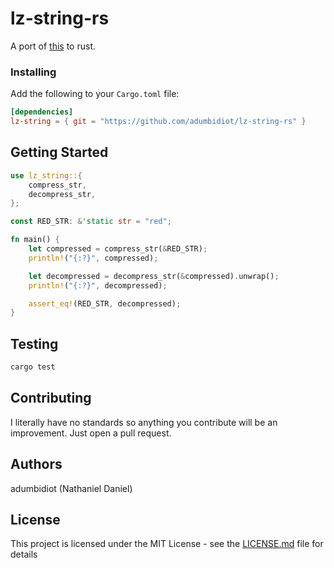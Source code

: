 # lz-string-rs

A port of [this](https://github.com/pieroxy/lz-string) to rust.

### Installing

Add the following to your `Cargo.toml` file:

```toml
[dependencies]
lz-string = { git = "https://github.com/adumbidiot/lz-string-rs" }
```

## Getting Started

```rust
use lz_string::{
    compress_str,
    decompress_str,
};

const RED_STR: &'static str = "red";

fn main() {
    let compressed = compress_str(&RED_STR);
    println!("{:?}", compressed);

    let decompressed = decompress_str(&compressed).unwrap();
    println!("{:?}", decompressed);

    assert_eq!(RED_STR, decompressed);
}
```


## Testing
```bash
cargo test
```

## Contributing
I literally have no standards so anything you contribute will be an improvement. Just open a pull request.

## Authors
adumbidiot (Nathaniel Daniel)

## License
This project is licensed under the MIT License - see the [LICENSE.md](LICENSE.md) file for details